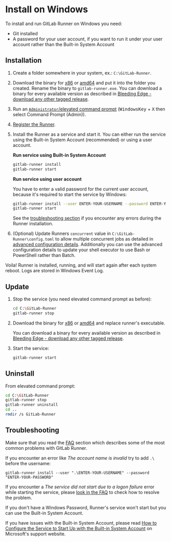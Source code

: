 # Install on Windows

To install and run GitLab Runner on Windows you need:
* Git installed
* A password for your user account, if you want to run it under your user
  account rather than the Built-in System Account

## Installation

1. Create a folder somewhere in your system, ex.: `C:\GitLab-Runner`.
1. Download the binary for [x86][]  or [amd64][] and put it into the folder you
   created. Rename the binary to `gitlab-runner.exe`.
   You can download a binary for every available version as described in
   [Bleeding Edge - download any other tagged release](bleeding-edge.md#download-any-other-tagged-release).
1. Run an [`Administrator`/elevated command prompt][prompt] (<kbd>WindowsKey</kbd> + <kbd>X</kbd> then select Command Prompt (Admin)).
1. [Register the Runner](../register/index.md).
1. Install the Runner as a service and start it. You can either run the service
   using the Built-in System Account (recommended) or using a user account.

    **Run service using Built-in System Account**

    ```bash
    gitlab-runner install
    gitlab-runner start
    ```

    **Run service using user account**

    You have to enter a valid password for the current user account, because
    it's required to start the service by Windows:

    ```bash
    gitlab-runner install --user ENTER-YOUR-USERNAME --password ENTER-YOUR-PASSWORD
    gitlab-runner start
    ```

    See the [troubleshooting section](#troubleshooting) if you encounter any
    errors during the Runner installation.

1. (Optional) Update Runners `concurrent` value in `C:\GitLab-Runner\config.toml`
   to allow multiple concurrent jobs as detailed in [advanced configuration details](../configuration/advanced-configuration.md).
   Additionally you can use the advanced configuration details to update your
   shell executor to use Bash or PowerShell rather than Batch.

Voila! Runner is installed, running, and will start again after each system reboot.
Logs are stored in Windows Event Log.

## Update

1. Stop the service (you need elevated command prompt as before):

    ```bash
    cd C:\GitLab-Runner
    gitlab-runner stop
    ```

1. Download the binary for [x86][] or [amd64][] and replace runner's executable.

   You can download a binary for every available version as described in
   [Bleeding Edge - download any other tagged release](bleeding-edge.md#download-any-other-tagged-release).

1. Start the service:

    ```bash
    gitlab-runner start
    ```

## Uninstall

From elevated command prompt:

```bash
cd C:\GitLab-Runner
gitlab-runner stop
gitlab-runner uninstall
cd ..
rmdir /s GitLab-Runner
```

## Troubleshooting

Make sure that you read the [FAQ](../faq/README.md) section which describes
some of the most common problems with GitLab Runner.

If you encounter an error like _The account name is invalid_ try to add `.\` before the username:

```shell
gitlab-runner install --user ".\ENTER-YOUR-USERNAME" --password "ENTER-YOUR-PASSWORD"
```

If you encounter a _The service did not start due to a logon failure_ error
while starting the service, please [look in the FAQ](../faq/README.md#13-the-service-did-not-start-due-to-a-logon-failure-error-when-starting-service-on-windows) to check how to resolve the problem.

If you don't have a Windows Password, Runner's service won't start but you can
use the Built-in System Account.

If you have issues with the Built-in System Account, please read
[How to Configure the Service to Start Up with the Built-in System Account](https://support.microsoft.com/en-us/kb/327545#6)
on Microsoft's support website.

[x86]: https://gitlab-ci-multi-runner-downloads.s3.amazonaws.com/latest/binaries/gitlab-ci-multi-runner-windows-386.exe
[amd64]: https://gitlab-ci-multi-runner-downloads.s3.amazonaws.com/latest/binaries/gitlab-ci-multi-runner-windows-amd64.exe
[prompt]: https://www.tenforums.com/tutorials/2790-elevated-command-prompt-open-windows-10-a.html
